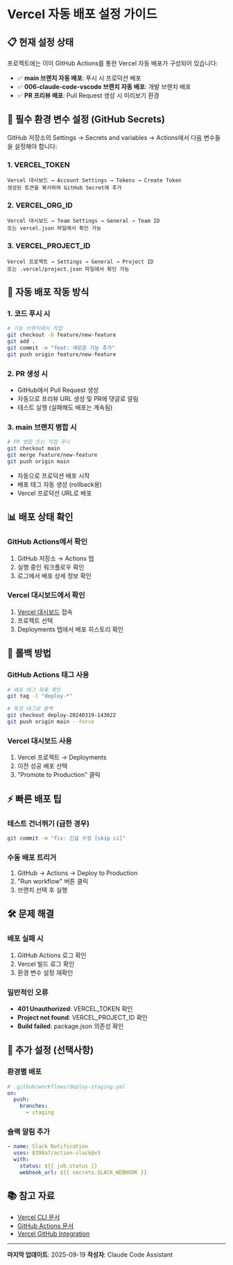 # Vercel 자동 배포 설정 가이드

## 📋 현재 설정 상태

프로젝트에는 이미 GitHub Actions를 통한 Vercel 자동 배포가 구성되어 있습니다:

- ✅ **main 브랜치 자동 배포**: 푸시 시 프로덕션 배포
- ✅ **006-claude-code-vscode 브랜치 자동 배포**: 개발 브랜치 배포
- ✅ **PR 프리뷰 배포**: Pull Request 생성 시 미리보기 환경

## 🔐 필수 환경 변수 설정 (GitHub Secrets)

GitHub 저장소의 Settings → Secrets and variables → Actions에서 다음 변수들을 설정해야 합니다:

### 1. VERCEL_TOKEN
```
Vercel 대시보드 → Account Settings → Tokens → Create Token
생성된 토큰을 복사하여 GitHub Secret에 추가
```

### 2. VERCEL_ORG_ID
```
Vercel 대시보드 → Team Settings → General → Team ID
또는 vercel.json 파일에서 확인 가능
```

### 3. VERCEL_PROJECT_ID
```
Vercel 프로젝트 → Settings → General → Project ID
또는 .vercel/project.json 파일에서 확인 가능
```

## 🚀 자동 배포 작동 방식

### 1. 코드 푸시 시
```bash
# 기능 브랜치에서 작업
git checkout -b feature/new-feature
git add .
git commit -m "feat: 새로운 기능 추가"
git push origin feature/new-feature
```

### 2. PR 생성 시
- GitHub에서 Pull Request 생성
- 자동으로 프리뷰 URL 생성 및 PR에 댓글로 알림
- 테스트 실행 (실패해도 배포는 계속됨)

### 3. main 브랜치 병합 시
```bash
# PR 병합 또는 직접 푸시
git checkout main
git merge feature/new-feature
git push origin main
```
- 자동으로 프로덕션 배포 시작
- 배포 태그 자동 생성 (rollback용)
- Vercel 프로덕션 URL로 배포

## 📊 배포 상태 확인

### GitHub Actions에서 확인
1. GitHub 저장소 → Actions 탭
2. 실행 중인 워크플로우 확인
3. 로그에서 배포 상세 정보 확인

### Vercel 대시보드에서 확인
1. [Vercel 대시보드](https://vercel.com/dashboard) 접속
2. 프로젝트 선택
3. Deployments 탭에서 배포 히스토리 확인

## 🔄 롤백 방법

### GitHub Actions 태그 사용
```bash
# 배포 태그 목록 확인
git tag -l "deploy-*"

# 특정 태그로 롤백
git checkout deploy-20240319-143022
git push origin main --force
```

### Vercel 대시보드 사용
1. Vercel 프로젝트 → Deployments
2. 이전 성공 배포 선택
3. "Promote to Production" 클릭

## ⚡ 빠른 배포 팁

### 테스트 건너뛰기 (급한 경우)
```bash
git commit -m "fix: 긴급 수정 [skip ci]"
```

### 수동 배포 트리거
1. GitHub → Actions → Deploy to Production
2. "Run workflow" 버튼 클릭
3. 브랜치 선택 후 실행

## 🛠️ 문제 해결

### 배포 실패 시
1. GitHub Actions 로그 확인
2. Vercel 빌드 로그 확인
3. 환경 변수 설정 재확인

### 일반적인 오류
- **401 Unauthorized**: VERCEL_TOKEN 확인
- **Project not found**: VERCEL_PROJECT_ID 확인
- **Build failed**: package.json 의존성 확인

## 📝 추가 설정 (선택사항)

### 환경별 배포
```yaml
# .github/workflows/deploy-staging.yml
on:
  push:
    branches:
      - staging
```

### 슬랙 알림 추가
```yaml
- name: Slack Notification
  uses: 8398a7/action-slack@v3
  with:
    status: ${{ job.status }}
    webhook_url: ${{ secrets.SLACK_WEBHOOK }}
```

## 📚 참고 자료

- [Vercel CLI 문서](https://vercel.com/docs/cli)
- [GitHub Actions 문서](https://docs.github.com/en/actions)
- [Vercel GitHub Integration](https://vercel.com/docs/concepts/git/vercel-for-github)

---

**마지막 업데이트**: 2025-09-19
**작성자**: Claude Code Assistant